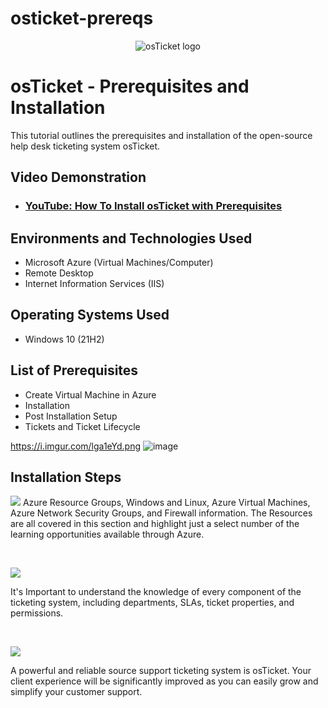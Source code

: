 # osticket-prereqs
<p align="center">
<img src="https://i.imgur.com/Clzj7Xs.png" alt="osTicket logo"/>
</p>

<h1>osTicket - Prerequisites and Installation</h1>
This tutorial outlines the prerequisites and installation of the open-source help desk ticketing system osTicket.<br />


<h2>Video Demonstration</h2>

- ### [YouTube: How To Install osTicket with Prerequisites](https://www.youtube.com)

<h2>Environments and Technologies Used</h2>

- Microsoft Azure (Virtual Machines/Computer)
- Remote Desktop
- Internet Information Services (IIS)

<h2>Operating Systems Used </h2>

- Windows 10</b> (21H2)

<h2>List of Prerequisites</h2>

- Create Virtual Machine in Azure
- Installation
- Post Installation Setup
- Tickets and Ticket Lifecycle

 https://i.imgur.com/lga1eYd.png ![image](https://github.com/smithjacqueline/osticket-prereqs/assets/167359756/9a509421-db9d-4d7e-8510-027fd81a9939)


<h2>Installation Steps</h2>

<p>
<img src=https://i.imgur.com/TPv6EaT.jpeg
<p>
Azure Resource Groups, Windows and Linux, Azure Virtual Machines, Azure Network Security Groups, and Firewall information. The Resources are all covered in this section and highlight just a select number of the learning opportunities available through Azure.
</p>
<br />

<p>
<img src=https://i.imgur.com/ZAqWwMW.jpeg
</p>
<p>
It's Important to understand the knowledge of every component of the ticketing system, including departments, SLAs, ticket properties, and permissions.

</p>
<br />

<p>
<img src=https://i.imgur.com/fXBcMJJ.jpeg
</p>
<p>
A powerful and reliable source support ticketing system is osTicket. Your client experience will be significantly improved as you can easily grow and simplify your customer support.
</p>
<br />
